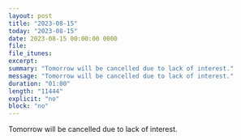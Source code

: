 ```yaml
---
layout: post
title: "2023-08-15"
today: "2023-08-15"
date: 2023-08-15 00:00:00 0000
file:
file_itunes:
excerpt:
summary: "Tomorrow will be cancelled due to lack of interest."
message: "Tomorrow will be cancelled due to lack of interest."
duration: "01:00"
length: "11444"
explicit: "no"
block: "no"
---
```

Tomorrow will be cancelled due to lack of interest.


